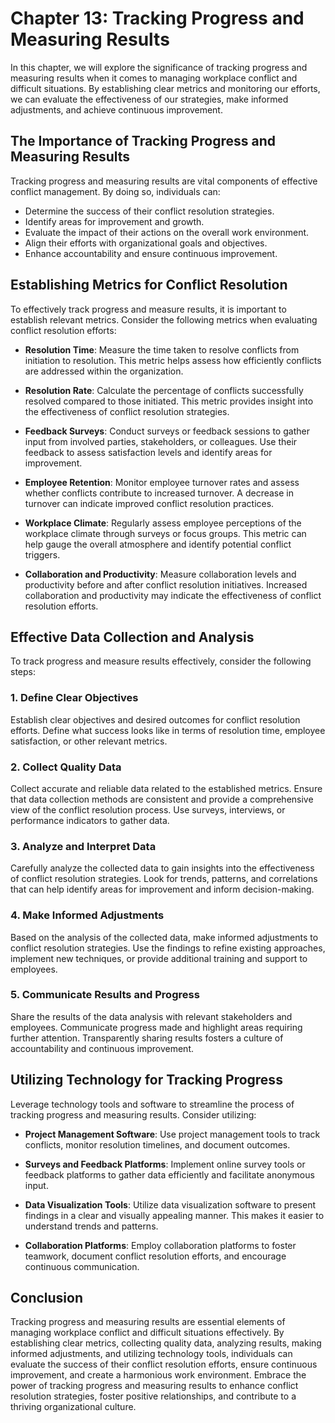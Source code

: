 Chapter 13: Tracking Progress and Measuring Results
===================================================

In this chapter, we will explore the significance of tracking progress and measuring results when it comes to managing workplace conflict and difficult situations. By establishing clear metrics and monitoring our efforts, we can evaluate the effectiveness of our strategies, make informed adjustments, and achieve continuous improvement.

The Importance of Tracking Progress and Measuring Results
---------------------------------------------------------

Tracking progress and measuring results are vital components of effective conflict management. By doing so, individuals can:

* Determine the success of their conflict resolution strategies.
* Identify areas for improvement and growth.
* Evaluate the impact of their actions on the overall work environment.
* Align their efforts with organizational goals and objectives.
* Enhance accountability and ensure continuous improvement.

Establishing Metrics for Conflict Resolution
--------------------------------------------

To effectively track progress and measure results, it is important to establish relevant metrics. Consider the following metrics when evaluating conflict resolution efforts:

* **Resolution Time**: Measure the time taken to resolve conflicts from initiation to resolution. This metric helps assess how efficiently conflicts are addressed within the organization.

* **Resolution Rate**: Calculate the percentage of conflicts successfully resolved compared to those initiated. This metric provides insight into the effectiveness of conflict resolution strategies.

* **Feedback Surveys**: Conduct surveys or feedback sessions to gather input from involved parties, stakeholders, or colleagues. Use their feedback to assess satisfaction levels and identify areas for improvement.

* **Employee Retention**: Monitor employee turnover rates and assess whether conflicts contribute to increased turnover. A decrease in turnover can indicate improved conflict resolution practices.

* **Workplace Climate**: Regularly assess employee perceptions of the workplace climate through surveys or focus groups. This metric can help gauge the overall atmosphere and identify potential conflict triggers.

* **Collaboration and Productivity**: Measure collaboration levels and productivity before and after conflict resolution initiatives. Increased collaboration and productivity may indicate the effectiveness of conflict resolution efforts.

Effective Data Collection and Analysis
--------------------------------------

To track progress and measure results effectively, consider the following steps:

### 1. Define Clear Objectives

Establish clear objectives and desired outcomes for conflict resolution efforts. Define what success looks like in terms of resolution time, employee satisfaction, or other relevant metrics.

### 2. Collect Quality Data

Collect accurate and reliable data related to the established metrics. Ensure that data collection methods are consistent and provide a comprehensive view of the conflict resolution process. Use surveys, interviews, or performance indicators to gather data.

### 3. Analyze and Interpret Data

Carefully analyze the collected data to gain insights into the effectiveness of conflict resolution strategies. Look for trends, patterns, and correlations that can help identify areas for improvement and inform decision-making.

### 4. Make Informed Adjustments

Based on the analysis of the collected data, make informed adjustments to conflict resolution strategies. Use the findings to refine existing approaches, implement new techniques, or provide additional training and support to employees.

### 5. Communicate Results and Progress

Share the results of the data analysis with relevant stakeholders and employees. Communicate progress made and highlight areas requiring further attention. Transparently sharing results fosters a culture of accountability and continuous improvement.

Utilizing Technology for Tracking Progress
------------------------------------------

Leverage technology tools and software to streamline the process of tracking progress and measuring results. Consider utilizing:

* **Project Management Software**: Use project management tools to track conflicts, monitor resolution timelines, and document outcomes.

* **Surveys and Feedback Platforms**: Implement online survey tools or feedback platforms to gather data efficiently and facilitate anonymous input.

* **Data Visualization Tools**: Utilize data visualization software to present findings in a clear and visually appealing manner. This makes it easier to understand trends and patterns.

* **Collaboration Platforms**: Employ collaboration platforms to foster teamwork, document conflict resolution efforts, and encourage continuous communication.

Conclusion
----------

Tracking progress and measuring results are essential elements of managing workplace conflict and difficult situations effectively. By establishing clear metrics, collecting quality data, analyzing results, making informed adjustments, and utilizing technology tools, individuals can evaluate the success of their conflict resolution efforts, ensure continuous improvement, and create a harmonious work environment. Embrace the power of tracking progress and measuring results to enhance conflict resolution strategies, foster positive relationships, and contribute to a thriving organizational culture.
